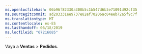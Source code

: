 ```yaml
---
ms.openlocfilehash: 06b96f82330a300b5c1b547d6b3e71091d92cf35
ms.sourcegitcommit: ad203331ee9737e82ef70206ac04eeb72a5f9c7f
ms.translationtype: MT
ms.contentlocale: es-ES
ms.lasthandoff: 06/18/2019
ms.locfileid: "67216085"
---
```

Vaya a **Ventas** > **Pedidos**.